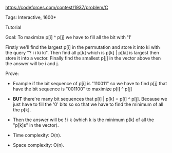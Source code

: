 https://codeforces.com/contest/1937/problem/C

Tags: Interactive, 1600*

Tutorial

Goal: To maximize p[i] ^ p[j] we have to fill all the bit with '1'  

Firstly we'll find the largest p[i] in the permutation and store it into ki with the query "? i i ki ki". 
Then find all p[k] which is p[k] | p[ki] is largest then store it into a vector.
Finally find the smallest p[j] in the vector above then the answer will be i and j.

Prove:
  - Example if the bit sequence of p[i] is "110011" so we have to find p[j] that have the bit sequence is "001100" to 
  maximize p[i] ^ p[j]

  - **BUT** there're many bit sequences that p[i] | p[k] = p[i] ^ p[j]. Because we just have to fill the '0' bits so
  so that we have to find the minimum of all the p[k].

  - Then the answer will be ! i k (which k is the minimum p[k] of all the "p[k]s" in the vector).

  - Time complexity: O(n).
  - Space complexity: O(n).
